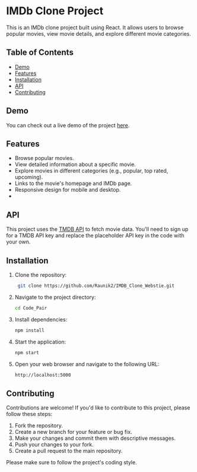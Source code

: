 # IMDb Clone Project

This is an IMDb clone project built using React. It allows users to browse popular movies, view movie details, and explore different movie categories.

## Table of Contents

- [Demo](#demo)
- [Features](#features)
- [Installation](#installation)
- [API](#api)
- [Contributing](#contributing)

## Demo

You can check out a live demo of the project [here](https://playful-basbousa-4e9f2c.netlify.app/).

## Features

- Browse popular movies.
- View detailed information about a specific movie.
- Explore movies in different categories (e.g., popular, top rated, upcoming).
- Links to the movie's homepage and IMDb page.
- Responsive design for mobile and desktop.
- 
## API

This project uses the [TMDB API](https://www.themoviedb.org/documentation/api) to fetch movie data. You'll need to sign up for a TMDB API key and replace the placeholder API key in the code with your own.

## Installation

1. Clone the repository:

   ```bash
    git clone https://github.com/Raunik2/IMDB_Clone_Webstie.git

2. Navigate to the project directory:
   
   ```bash
   cd Code_Pair

4. Install dependencies:
   
   ```bash
   npm install

6. Start the application:
   
   ```bash
   npm start
   
7. Open your web browser and navigate to the following URL:
   
   ```bash
   http://localhost:5000

## Contributing

Contributions are welcome! If you'd like to contribute to this project, please follow these steps:

1. Fork the repository.
2. Create a new branch for your feature or bug fix.
3. Make your changes and commit them with descriptive messages.
4. Push your changes to your fork.
5. Create a pull request to the main repository.

Please make sure to follow the project's coding style.


